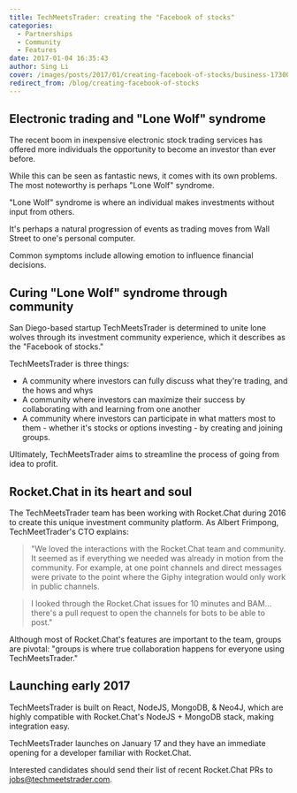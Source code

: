 ```yaml
---
title: TechMeetsTrader: creating the "Facebook of stocks"
categories:
  - Partnerships
  - Community
  - Features
date: 2017-01-04 16:35:43
author: Sing Li
cover: /images/posts/2017/01/creating-facebook-of-stocks/business-1730089_1920.jpg
redirect_from: /blog/creating-facebook-of-stocks
---
```


## Electronic trading and "Lone Wolf" syndrome

The recent boom in inexpensive electronic stock trading services has offered more individuals the opportunity to become an investor than ever before.

While this can be seen as fantastic news, it comes with its own problems. The most noteworthy is perhaps "Lone Wolf" syndrome.

"Lone Wolf" syndrome is where an individual makes investments without input from others.

It's perhaps a natural progression of events as trading moves from Wall Street to one's personal computer.

Common symptoms include allowing emotion to influence financial decisions.

## Curing "Lone Wolf" syndrome through community

San Diego-based startup TechMeetsTrader is determined to unite lone wolves through its investment community experience, which it describes as the "Facebook of stocks."

TechMeetsTrader is three things:

- A community where investors can fully discuss what they're trading, and the hows and whys
- A community where investors can maximize their success by collaborating with and learning from one another
- A community where investors can participate in what matters most to them - whether it's stocks or options investing - by creating and joining groups.    

Ultimately, TechMeetsTrader aims to streamline the process of going from idea to profit.

## Rocket.Chat in its heart and soul

The TechMeetsTrader team has been working with Rocket.Chat during 2016 to create this unique investment community platform. As Albert Frimpong, TechMeetTrader's CTO explains:

>"We loved the interactions with the Rocket.Chat team and community. It seemed as if everything we needed was already in motion from the community. For example, at one point channels and direct messages were private to the point where the Giphy integration would only work in public channels.

>I looked through the Rocket.Chat issues for 10 minutes and BAM... there's a pull request to open the channels for bots to be able to post." 

Although most of Rocket.Chat's features are important to the team, groups are pivotal: "groups is where true collaboration happens for everyone using TechMeetsTrader."

## Launching early 2017

TechMeetsTrader is built on React, NodeJS, MongoDB, & Neo4J, which are highly compatible with Rocket.Chat's NodeJS + MongoDB stack, making integration easy.

TechMeetsTrader launches on January 17 and they have an immediate opening for a developer familiar with Rocket.Chat.

Interested candidates should send their list of recent Rocket.Chat PRs to [jobs@techmeetstrader.com](mailto:jobs@techmeetstrader.com).
